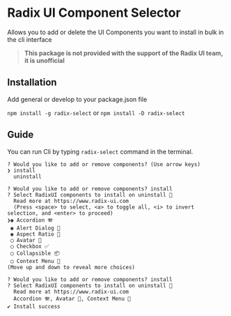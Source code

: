 # Radix UI Component Selector

Allows you to add or delete the UI Components you want to install in bulk in the cli interface

> **This package is not provided with the support of the Radix UI team, it is unofficial**

## Installation

Add general or develop to your package.json file

`npm install -g radix-select` or `npm install -D radix-select`

## Guide

You can run Cli by typing `radix-select` command in the terminal.

```
? Would you like to add or remove components? (Use arrow keys)
❯ install 
  uninstall 
```

```
? Would you like to add or remove components? install
? Select RadixUI components to install on uninstall 🔽  
  Read more at https://www.radix-ui.com 
  (Press <space> to select, <a> to toggle all, <i> to invert selection, and <enter> to proceed)
❯◉ Accordion 🪗
 ◉ Alert Dialog 🚨
 ◉ Aspect Ratio 📐
 ◯ Avatar 🧑
 ◯ Checkbox ✅
 ◯ Collapsible 📦
 ◯ Context Menu 📝
(Move up and down to reveal more choices)
```

```
? Would you like to add or remove components? install
? Select RadixUI components to install on uninstall 🔽
  Read more at https://www.radix-ui.com
  Accordion 🪗, Avatar 🧑, Context Menu 📝
✔ Install success

```
